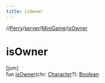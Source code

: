 ```yaml
---
title: isOwner
---
```

//[Perry](../../../index.html)/[server](../index.html)/[MiniGame](index.html)/[isOwner](is-owner.html)



# isOwner



[jvm]\
fun [isOwner](is-owner.html)(chr: [Character](../../client/-character/index.html)?): [Boolean](https://kotlinlang.org/api/latest/jvm/stdlib/kotlin/-boolean/index.html)




